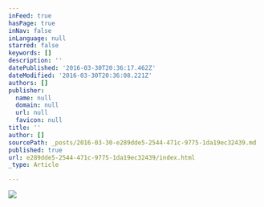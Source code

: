 ```yaml
---
inFeed: true
hasPage: true
inNav: false
inLanguage: null
starred: false
keywords: []
description: ''
datePublished: '2016-03-30T20:36:17.462Z'
dateModified: '2016-03-30T20:36:08.221Z'
authors: []
publisher:
  name: null
  domain: null
  url: null
  favicon: null
title: ''
author: []
sourcePath: _posts/2016-03-30-e289dde5-2544-471c-9775-1da19ec32439.md
published: true
url: e289dde5-2544-471c-9775-1da19ec32439/index.html
_type: Article

---
```

![](https://the-grid-user-content.s3-us-west-2.amazonaws.com/f4213e36-1245-4b26-aa9f-7a4c073ded61.jpg)